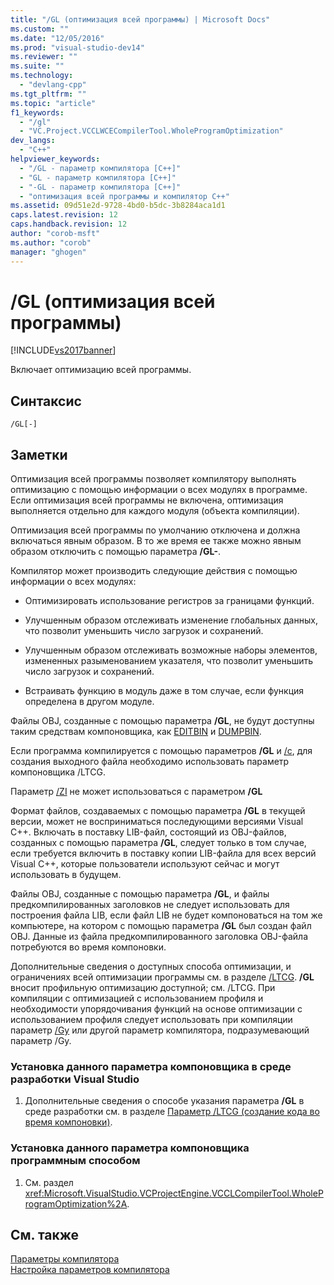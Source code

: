 ```yaml
---
title: "/GL (оптимизация всей программы) | Microsoft Docs"
ms.custom: ""
ms.date: "12/05/2016"
ms.prod: "visual-studio-dev14"
ms.reviewer: ""
ms.suite: ""
ms.technology: 
  - "devlang-cpp"
ms.tgt_pltfrm: ""
ms.topic: "article"
f1_keywords: 
  - "/gl"
  - "VC.Project.VCCLWCECompilerTool.WholeProgramOptimization"
dev_langs: 
  - "C++"
helpviewer_keywords: 
  - "/GL - параметр компилятора [C++]"
  - "GL - параметр компилятора [C++]"
  - "-GL - параметр компилятора [C++]"
  - "оптимизация всей программы и компилятор C++"
ms.assetid: 09d51e2d-9728-4bd0-b5dc-3b8284aca1d1
caps.latest.revision: 12
caps.handback.revision: 12
author: "corob-msft"
ms.author: "corob"
manager: "ghogen"
---
```

# /GL (оптимизация всей программы)
[!INCLUDE[vs2017banner](../../assembler/inline/includes/vs2017banner.md)]

Включает оптимизацию всей программы.  
  
## Синтаксис  
  
```  
/GL[-]  
```  
  
## Заметки  
 Оптимизация всей программы позволяет компилятору выполнять оптимизацию с помощью информации о всех модулях в программе.  Если оптимизация всей программы не включена, оптимизация выполняется отдельно для каждого модуля \(объекта компиляции\).  
  
 Оптимизация всей программы по умолчанию отключена и должна включаться явным образом.  В то же время ее также можно явным образом отключить с помощью параметра **\/GL\-**.  
  
 Компилятор может производить следующие действия с помощью информации о всех модулях:  
  
-   Оптимизировать использование регистров за границами функций.  
  
-   Улучшенным образом отслеживать изменение глобальных данных, что позволит уменьшить число загрузок и сохранений.  
  
-   Улучшенным образом отслеживать возможные наборы элементов, измененных разыменованием указателя, что позволит уменьшить число загрузок и сохранений.  
  
-   Встраивать функцию в модуль даже в том случае, если функция определена в другом модуле.  
  
 Файлы OBJ, созданные с помощью параметра **\/GL**, не будут доступны таким средствам компоновщика, как [EDITBIN](../Topic/EDITBIN%20Reference.md) и [DUMPBIN](../../build/reference/dumpbin-reference.md).  
  
 Если программа компилируется с помощью параметров **\/GL** и [\/c](../../build/reference/c-compile-without-linking.md), для создания выходного файла необходимо использовать параметр компоновщика \/LTCG.  
  
 Параметр [\/ZI](../Topic/-Z7,%20-Zi,%20-ZI%20\(Debug%20Information%20Format\).md) не может использоваться с параметром **\/GL**  
  
 Формат файлов, создаваемых с помощью параметра **\/GL** в текущей версии, может не восприниматься последующими версиями Visual C\+\+.  Включать в поставку LIB\-файл, состоящий из OBJ\-файлов, созданных с помощью параметра **\/GL**, следует только в том случае, если требуется включить в поставку копии LIB\-файла для всех версий Visual C\+\+, которые пользователи используют сейчас и могут использовать в будущем.  
  
 Файлы OBJ, созданные с помощью параметра **\/GL**, и файлы предкомпилированных заголовков не следует использовать для построения файла LIB, если файл LIB не будет компоноваться на том же компьютере, на котором с помощью параметра **\/GL** был создан файл OBJ.  Данные из файла предкомпилированного заголовка OBJ\-файла потребуются во время компоновки.  
  
 Дополнительные сведения о доступных способа оптимизации, и ограничениях всей оптимизации программы см. в разделе [\/LTCG](../../build/reference/ltcg-link-time-code-generation.md).  **\/GL** вносит профильную оптимизацию доступной; см. \/LTCG.  При компиляции с оптимизацией с использованием профиля и необходимости упорядочивания функций на основе оптимизации с использованием профиля следует использовать при компиляции параметр [\/Gy](../../build/reference/gy-enable-function-level-linking.md) или другой параметр компилятора, подразумевающий параметр \/Gy.  
  
### Установка данного параметра компоновщика в среде разработки Visual Studio  
  
1.  Дополнительные сведения о способе указания параметра **\/GL** в среде разработки см. в разделе [Параметр \/LTCG \(создание кода во время компоновки\)](../../build/reference/ltcg-link-time-code-generation.md).  
  
### Установка данного параметра компоновщика программным способом  
  
1.  См. раздел <xref:Microsoft.VisualStudio.VCProjectEngine.VCCLCompilerTool.WholeProgramOptimization%2A>.  
  
## См. также  
 [Параметры компилятора](../../build/reference/compiler-options.md)   
 [Настройка параметров компилятора](../Topic/Setting%20Compiler%20Options.md)